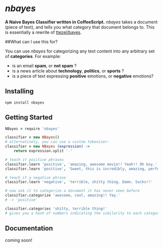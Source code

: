 # *nbayes*

**A Naive Bayes Classifier written in CoffeeScript.** *nbayes* takes a document (piece of text), and tells you what category that document belongs to. This is essentially a rewrite of [ttezel/bayes](https://github.com/ttezel/bayes).


##What can I use this for?

You can use *nbayes* for categorizing any text content into any arbitrary set of **categories**. For example:

- is an email **spam**, or **not spam** ?
- is a news article about **technology**, **politics**, or **sports** ?
- is a piece of text expressing **positive** emotions, or **negative** emotions?


## Installing

```
npm install nbayes
```


## Getting Started

```coffeescript
NBayes = require 'nbayes'

classifier = new NBayes()
# alternatively, you can use a custom tokenizer:
classifier = new NBayes (expression) ->
	return expression.split '.'

# teach it positive phrases
classifier.learn 'positive', 'amazing, awesome movie!! Yeah!! Oh boy.'
classifier.learn 'positive', 'Sweet, this is incredibly, amazing, perfect, great!!'

# teach it a negative phrase
classifier.learn 'negative', 'terrible, shitty thing. Damn. Sucks!!'

# now ask it to categorize a document it has never seen before
classifier.categorize 'awesome, cool, amazing!! Yay.'
# -> 'positive'

classifier.categories 'shitty, terrible thing!'
# gives you a hash of numbers indicating the similarity to each category
```


## Documentation

coming soon!
